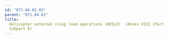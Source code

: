 ```yaml
---
id: "071.04.01.03"
parent: "071.04.01"
title:
  Helicopter external sling load operations (HESLO)  (Annex VIII (Part-SPO),
  Subpart E)
---
```

